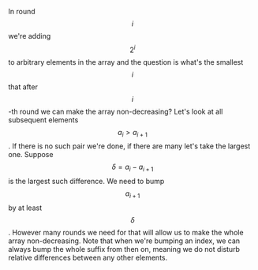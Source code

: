 In round $$i$$ we're adding $$2^i$$ to arbitrary elements in the array and the question is what's the smallest $$i$$ that after $$i$$-th round we can make the array non-decreasing?  Let's look at all subsequent elements $$a_i > a_{i+1}$$.  If there is no such pair we're done, if there are many let's take the largest one.  Suppose $$\delta = a_i - a_{i+1}$$ is the largest such difference.  We need to bump $$a_{i+1}$$ by at least $$\delta$$.  However many rounds we need for that will allow us to make the whole array non-decreasing.  Note that when we're bumping an index, we can always bump the whole suffix from then on, meaning we do not disturb relative differences between any other elements.
